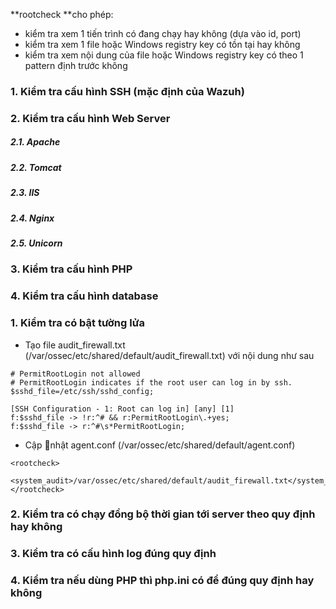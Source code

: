 **rootcheck **cho phép:

* kiểm tra xem 1 tiến trình có đang chạy hay không \(dựa vào id, port\)
* kiểm tra xem 1 file hoặc Windows registry key có tồn tại hay không
* kiểm tra xem nội dung của file hoặc Windows registry key có theo 1 pattern định trước không

### 1. Kiểm tra cấu hình SSH \(mặc định của Wazuh\)

### 2. Kiểm tra cấu hình Web Server

##### 2.1. Apache

##### 2.2. Tomcat

##### 2.3. IIS

##### 2.4. Nginx

##### 2.5. Unicorn

### 3. Kiểm tra cấu hình PHP

### 4. Kiểm tra cấu hình database



### 1. Kiểm tra có bật tường lửa

* Tạo file audit\_firewall.txt \(/var/ossec/etc/shared/default/audit\_firewall.txt\) với nội dung như sau 

```
# PermitRootLogin not allowed
# PermitRootLogin indicates if the root user can log in by ssh.
$sshd_file=/etc/ssh/sshd_config;

[SSH Configuration - 1: Root can log in] [any] [1]
f:$sshd_file -> !r:^# && r:PermitRootLogin\.+yes;
f:$sshd_file -> r:^#\s*PermitRootLogin;
```

* Cập nhật agent.conf \(/var/ossec/etc/shared/default/agent.conf\)

```
<rootcheck>
   <system_audit>/var/ossec/etc/shared/default/audit_firewall.txt</system_audit>
</rootcheck>
```

### 2. Kiểm tra có chạy đồng bộ thời gian tới server theo quy định hay không

### 3. Kiểm tra có cấu hình log đúng quy định

### 4. Kiểm tra nếu dùng PHP thì php.ini có để đúng quy định hay không



